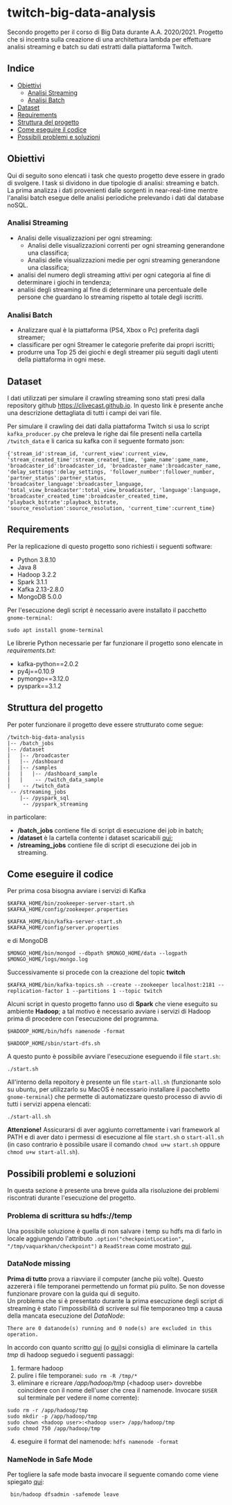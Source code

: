 # twitch-big-data-analysis
Secondo progetto per il corso di Big Data durante A.A. 2020/2021. Progetto che si incentra sulla creazione di una architettura lambda per effettuare analisi streaming e batch su dati estratti dalla piattaforma Twitch.

## Indice
* [Obiettivi](#obiettivi)
    * [Analisi Streaming](#analisi-streaming)
    * [Analisi Batch](#analisi-batch)
* [Dataset](#dataset)
* [Requirements](#requirements)
* [Struttura del progetto](#struttura-del-progetto)
* [Come eseguire il codice](#come-eseguire-il-codice)
* [Possibili problemi e soluzioni](#possibili-problemi-e-soluzioni)

## Obiettivi
Qui di seguito sono elencati i task che questo progetto deve essere in grado di svolgere. I task si dividono in due tipologie di analisi: streaming e batch. La prima analizza i dati provenienti dalle sorgenti in near-real-time mentre l'analisi batch esegue delle analisi periodiche prelevando i dati dal database noSQL.

### Analisi Streaming
* Analisi delle visualizzazioni per ogni streaming:
    * Analisi delle visualizzazioni correnti per ogni streaming generandone una classifica;
    * Analisi delle visualizzazioni medie per ogni streaming generandone una classifica;
* analisi del numero degli streaming attivi per ogni categoria al fine di determinare i giochi in tendenza;
* analisi degli streaming al fine di determinare una percentuale delle persone che guardano lo streaming rispetto al totale degli iscritti.

### Analisi Batch
* Analizzare qual è la piattaforma (PS4, Xbox o Pc) preferita dagli streamer;
* classificare per ogni Streamer le categorie preferite dai propri iscritti;
* produrre una Top 25 dei giochi e degli streamer più seguiti dagli utenti della piattaforma in ogni mese.

## Dataset
I dati utilizzati per simulare il crawling streaming sono stati presi dalla repository github https://clivecast.github.io. In questo link è presente anche una descrizione dettagliata di tutti i campi dei vari file.

Per simulare il crawling dei dati dalla piattaforma Twitch si usa lo script ```kafka_producer.py``` che preleva le righe dai file presenti nella cartella ```/twitch_data``` e li carica su kafka con il seguente formato json:

``````
{'stream_id':stream_id, 'current_view':current_view, 'stream_created_time':stream_created_time, 'game_name':game_name, 'broadcaster_id':broadcaster_id, 'broadcaster_name':broadcaster_name, 'delay_settings':delay_settings, 'follower_number':follower_number, 'partner_status':partner_status, 'broadcaster_language':broadcaster_language, 'total_view_broadcaster':total_view_broadcaster, 'language':language, 'broadcaster_created_time':broadcaster_created_time, 'playback_bitrate':playback_bitrate, 'source_resolution':source_resolution, 'current_time':current_time}
``````

## Requirements
Per la replicazione di questo progetto sono richiesti i seguenti software:
* Python 3.8.10
* Java 8
* Hadoop 3.2.2
* Spark 3.1.1
* Kafka 2.13-2.8.0
* MongoDB 5.0.0

Per l'esecuzione degli script è necessario avere installato il pacchetto `gnome-terminal`:
``````
sudo apt install gnome-terminal
``````

Le librerie Python necessarie per far funzionare il progetto sono elencate in _requirements.txt_:
* kafka-python==2.0.2
* py4j==0.10.9
* pymongo==3.12.0
* pyspark==3.1.2

## Struttura del progetto
Per poter funzionare il progetto deve essere strutturato come segue:
``````
/twitch-big-data-analysis
|-- /batch_jobs
|-- /dataset
|   |-- /broadcaster
|   |-- /dashboard
|   |-- /samples
|   |   |-- /dashboard_sample
|   |    -- /twitch_data_sample
|    -- /twitch_data
 -- /streaming_jobs
    |-- /pyspark_sql
     -- /pyspark_streaming
``````
in particolare:
* __/batch_jobs__ contiene file di script di esecuzione dei job in batch;
* __/dataset__ è la cartella contente i dataset scaricabili [qui](https://clivecast.github.io);
* __/streaming_jobs__ contiene file di script di esecuzione dei job in streaming.

## Come eseguire il codice
Per prima cosa bisogna avviare i servizi di Kafka

``````
$KAFKA_HOME/bin/zookeeper-server-start.sh $KAFKA_HOME/config/zookeeper.properties
``````  
``````
$KAFKA_HOME/bin/kafka-server-start.sh $KAFKA_HOME/config/server.properties
``````

e di MongoDB  

``````
$MONGO_HOME/bin/mongod --dbpath $MONGO_HOME/data --logpath $MONGO_HOME/logs/mongo.log
``````

Successivamente si procede con la creazione del topic __twitch__  

``````
$KAFKA_HOME/bin/kafka-topics.sh --create --zookeeper localhost:2181 --replication-factor 1 --partitions 1 --topic twitch
``````
Alcuni script in questo progetto fanno uso di __Spark__ che viene eseguito su ambiente __Hadoop__; a tal motivo è necessario avviare i servizi di Hadoop prima di procedere con l'esecuzione del programma.

``````
$HADOOP_HOME/bin/hdfs namenode -format
``````
``````
$HADOOP_HOME/sbin/start-dfs.sh
``````

A questo punto è possibile avviare l'esecuzione eseguendo il file ```start.sh```:

``````
./start.sh
``````

All'interno della repoitory è presente un file ```start-all.sh``` (funzionante solo su ubuntu, per utilizzarlo su MacOS è necessario installare il pacchetto ```gnome-terminal```) che permette di automatizzare questo processo di avvio di tutti i servizi appena elencati:

``````
./start-all.sh
``````

__Attenzione!__ Assicurarsi di aver aggiunto correttamente i vari framework al PATH e di aver dato i permessi di esecuzione al file ```start.sh``` o ```start-all.sh``` (in caso contrario è possibile usare il comando ```chmod u+w start.sh``` oppure ```chmod u+w start-all.sh```).  

## Possibili problemi e soluzioni
In questa sezione è presente una breve guida alla risoluzione dei problemi riscontrati durante l'esecuzione del progetto.

### Problema di scrittura su hdfs://temp
Una possibile soluzione è quella di non salvare i temp su hdfs ma di farlo in locale aggiungendo l'attributo ```.option("checkpointLocation", "/tmp/vaquarkhan/checkpoint")``` a ```ReadStream``` come mostrato [qui](https://stackoverflow.com/questions/50936964/sparkstreaming-avoid-checkpointlocation-check).


### DataNode missing
__Prima di tutto__ prova a riavviare il computer (anche più volte). Questo azzererà i file temporanei permettendo un format più pulito. Se non dovesse funzionare provare con la guida qui di seguito.  
Un problema che si è presentato durante la prima esecuzione degli script di streaming è stato l'impossibilità di scrivere sul file temporaneo tmp a causa della mancata esecuzione del _DataNode_:
``````
There are 0 datanode(s) running and 0 node(s) are excluded in this operation.
``````
In accordo con quanto scritto [qui](https://stackoverflow.com/questions/26545524/there-are-0-datanodes-running-and-no-nodes-are-excluded-in-this-operation) (o [qui](https://intellipaat.com/community/8378/there-are-0-datanode-s-running-and-no-node-s-are-excluded-in-this-operation))si consiglia di eliminare la cartella _tmp_ di hadoop seguedo i seguenti passaggi:
1. fermare hadoop
2. pulire i file temporanei: ```sudo rm -R /tmp/*```
3. eliminare e ricreare _/app/hadoop/tmp_ (\<hadoop user\> dovrebbe coincidere con il nome dell'user che crea il namenode. Invocare ```$USER``` sul terminale per vedere il nome corrente):
``````
sudo rm -r /app/hadoop/tmp
sudo mkdir -p /app/hadoop/tmp
sudo chown <hadoop user>:<hadoop user> /app/hadoop/tmp
sudo chmod 750 /app/hadoop/tmp
``````
4. eseguire il format del namenode: ```hdfs namenode -format```

### NameNode in Safe Mode
Per togliere la safe mode basta invocare il seguente comando come viene spiegato [qui](https://stackoverflow.com/questions/15803266/name-node-is-in-safe-mode-not-able-to-leave):
``````
 bin/hadoop dfsadmin -safemode leave
``````